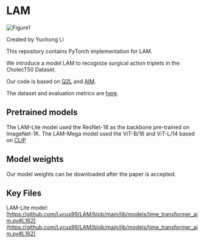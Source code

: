 # LAM

![Figure1](https://github.com/Lycus99/LAM/assets/109274751/9cb3753d-4bf2-480e-a8f0-255a1b3e7e92)

Created by Yuchong Li

This repository contains PyTorch implementation for LAM.

We introduce a model LAM to recognize surgical action triplets in the CholecT50 Dataset. 

Our code is based on [Q2L](https://github.com/SlongLiu/query2labels) and [AIM](https://github.com/taoyang1122/adapt-image-models).

The dataset and evaluation metrics are [here](https://github.com/CAMMA-public/cholect50). 

## Pretrained models

The LAM-Lite model used the ResNet-18 as the backbone pre-trained on ImageNet-1K. The LAM-Mega model used the ViT-B/16 and ViT-L/14 based on [CLIP](https://github.com/openai/CLIP)

## Model weights

Our model weights can be downloaded after the paper is accepted.

## Key Files

LAM-Lite model: [https://github.com/Lycus99/LAM/blob/main/lib/models/time_transformer_aim.py#L162](https://github.com/Lycus99/LAM/blob/main/lib/models/time_transformer_aim.py#L162)
